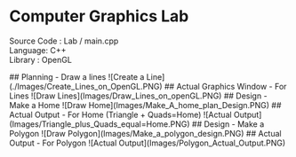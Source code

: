 # Computer Graphics Lab
 <p>Source Code : Lab / main.cpp<br>
 	Language: C++<br>
	Library : OpenGL<br>
	</p>
## Planning - Draw a lines
![Create a Line](./Images/Create_Lines_on_OpenGL.PNG)
## Actual Graphics Window - For Lines
![Draw Lines](Images/Draw_Lines_on_openGL.PNG)
## Design - Make a Home 
![Draw Home](Images/Make_A_home_plan_Design.PNG)
## Actual Output - For Home (Triangle + Quads=Home)
![Actual Output](Images/Triangle_plus_Quads_equal=Home.PNG)
## Design - Make a Polygon
![Draw Polygon](Images/Make_a_polygon_design.PNG)
## Actual Output - For Polygon
![Actual Output](Images/Polygon_Actual_Output.PNG)
